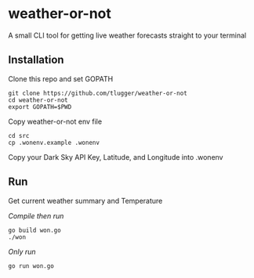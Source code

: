 # weather-or-not
A small CLI tool for getting live weather forecasts straight to your terminal

## Installation
Clone this repo and set GOPATH
```
git clone https://github.com/tlugger/weather-or-not
cd weather-or-not
export GOPATH=$PWD
```

Copy weather-or-not env file
```
cd src
cp .wonenv.example .wonenv
```

Copy your Dark Sky API Key, Latitude, and Longitude into .wonenv

## Run
Get current weather summary and Temperature

_Compile then run_
```
go build won.go
./won
```

_Only run_
```
go run won.go
```
